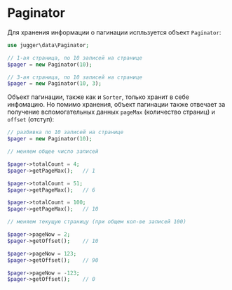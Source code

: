 # Paginator

Для хранения информации о пагинации испльзуется объект `Paginator`:

```php
use jugger\data\Paginator;

// 1-ая страница, по 10 записей на странице
$pager = new Paginator(10);

// 3-ая страница, по 10 записей на странице
$pager = new Paginator(10, 3);
```

Объект пагинации, также как и `Sorter`, только хранит в себе инфомацию. Но помимо хранения, объект пагинации также отвечает за получение вспомогательных данных `pageMax` (количество страниц) и `offset` (отступ):

```php
// разбивка по 10 записей на странице
$pager = new Paginator(10);

// меняем общее число записей

$pager->totalCount = 4;
$pager->getPageMax();   // 1

$pager->totalCount = 51;
$pager->getPageMax();   // 6

$pager->totalCount = 100;
$pager->getPageMax();   // 10

// меняем текущую страницу (при общем кол-ве записей 100)

$pager->pageNow = 2;
$pager->getOffset();    // 10

$pager->pageNow = 123;
$pager->getOffset();    // 90

$pager->pageNow = -123;
$pager->getOffset();    // 0
```

